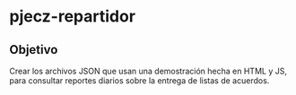 # pjecz-repartidor

## Objetivo

Crear los archivos JSON que usan una demostración hecha en HTML y JS, para consultar reportes diarios sobre la entrega de listas de acuerdos.
